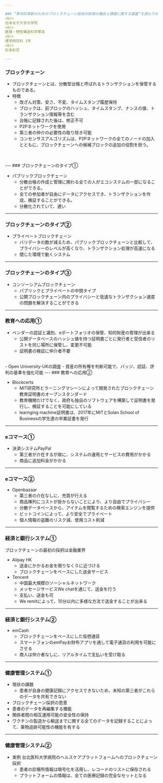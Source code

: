 ```yaml
---

### ”革命的革新のためのブロックチェーン技術の採用の機会と課題に関する調査”を読んでみた
<br>
日本女子大学大学院
<br>
数理・物性構造科学専攻
<br>
理学研究科 1年
<br>
松本彩花

---
```


### ブロックチェーン
  - ブロックチェーンとは、分散型台帳と呼ばれるトランザクションを保管するものである。
- 特徴
  - 改ざん対策、安さ、不変、タイムスタンプ履歴保持
  - ブロックは、前ブロックのハッシュ、タイムスタンプ、ナンスの値、トランザクション情報等を含む
  - 台帳に記録された後は、修正不可
  - P2Pネットワークを使用
  - 第三者の仲介の必要性の取り除き可能
  - コンセンサスアルゴリズムは、P2Pネットワークの全てのノードの加入とともに、ブロックチェーンへの候補ブロックの追加の役割を担う。
<br>
<br>
---
### ブロックチェーンのタイプ①

- パブリックブロックチェーン
   - 分散台帳の作成と管理に関わる全ての人がエコシステムの一部になることができる。
   - 全ての参加者が自由にデータにアクセスでき、トランザクションを作成、検証することができる。
   - 分散化されていて、遅い
---
### ブロックチェーンのタイプ②
- プライベートブロックチェーン 
  - バリデータの数が減るため、パブリックブロックチェーンと比較して、プライバシーのレベルが高くなり、トランザクション処理が高速になる
  - 閉じた環境で動くシステム
  
---
### ブロックチェーンのタイプ③
- コンソーシアムブロックチェーン 
   - パブリックとプライベートの中間タイプ
   - 公開ブロックチェーン内のプライバシーと低速なトランザクション速度の問題を解決することができる

---
### 教育への応用①
- ベンダーの認証と識別、eポートフォリオの保管、知的財産の管理が出来る
  - 公開データベースのハッシュ値を持つ証明書ごとに発行者と受信者のリストを同じ場所に保管し、変更不可能
  - 証明書の検証に仲介者不要
<br>
- Open University-UKの調査
  - 資産の所有権を判断可能で、バッジ、認証、評判の基準を強化可能
---
### 教育への応用②

- Blockcerts
  - MIT研究所とラーニングマシーンによって開発されたブロックチェーン教育証明書のオープンスタンダード
  - 教育機関だけでなく、政府も独自のソフトウェアを構築して証明書を発行し、検証することを可能にしている
  - learnging machine証明書は、2017年にMITとSolan School of Businessの学生達の卒業証書を発行

---
### eコマース①

- 決済システムPayPal
  - 第三者が介在するが故に、システムの運用とサービスの費用がかかる
  - 商品に追加料金がかかる
---
### eコマース②
- Openbazaar
  - 第三者の介在なしに、売買が行える
  - 商品陳列にコストが掛からないことにより、より自由でプライバシー
  - 分散データベースから、アイテムを閲覧するための検索エンジンを提供
  - ビットコインによって、より安全でプライベート
  - 個人情報の盗難のリスク減、使用コスト削減

---
### 経済と銀行システム①

ブロックチェーンの最初の採択は金融業界

- Alipay HK
  - 送金にかかるお金を限りなく０に近づける
  - ブロックチェーンをベースにした送金サービス
- Tencent
  - 中国最大規模のソーシャルネットワーク
  - メッセージサービスWe chatを通じて、送金を行う
  - 支払い、送金も可
  - We remitによって、10分以内に多様な方法で送金することが出来る
---
### 経済と銀行システム②
- emCash
  - ブロックチェーンをベースにした仮想通貨
  - スマートフォンのemPayお財布アプリを通して電子通貨の利用を可能にさせる
  - 商人は仲介者なしに、リアルタイムで支払いを受け取る
  
---
### 健康管理システム①
 - 現状の課題
   - 患者が自身の健康記録にアクセスできないため、未知の第三者がこれらのデータを共有できない
 -  ブロックチェーン採択の恩恵
   - 患者のデータを再編集する機能
   - 関係者間の相互運用可能の安全性の保持
   - ワクチンの製造から輸送までに関する全てのデータを記録することによって、薬物追跡可能性の機能を有する
   
---
### 健康管理システム②

 - 実例 台北医科大学病院のヘルスケアプラットフォームへのブロックチェーン採択
   - 患者の診療所情報は暗号化を活用し、レコードのリストに保存される
   - プラットフォームの情報は、全ての医療記録の完全なセットとなる
